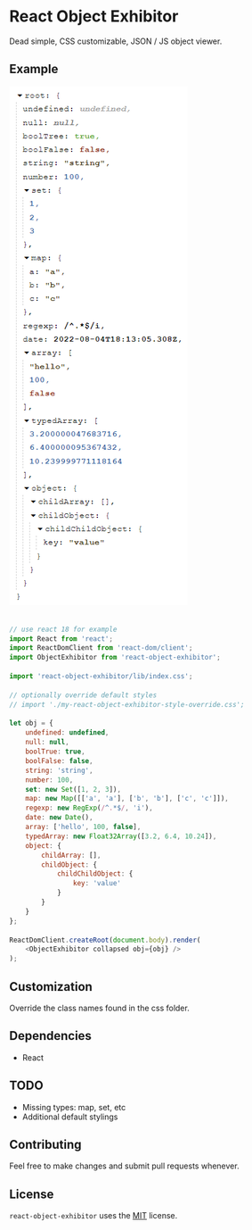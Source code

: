 # React Object Exhibitor

Dead simple, CSS customizable, JSON / JS object viewer.

## Example

![screenshot1](https://raw.githubusercontent.com/obsius/react-object-exhibitor/master/doc/screenshot.png "Example")

```js

// use react 18 for example
import React from 'react';
import ReactDomClient from 'react-dom/client';
import ObjectExhibitor from 'react-object-exhibitor';

import 'react-object-exhibitor/lib/index.css';

// optionally override default styles
// import './my-react-object-exhibitor-style-override.css';

let obj = {
	undefined: undefined,
	null: null,
	boolTrue: true,
	boolFalse: false,
	string: 'string',
	number: 100,
	set: new Set([1, 2, 3]),
	map: new Map([['a', 'a'], ['b', 'b'], ['c', 'c']]),
	regexp: new RegExp(/^.*$/, 'i'),
	date: new Date(),
	array: ['hello', 100, false],
	typedArray: new Float32Array([3.2, 6.4, 10.24]),
	object: {
		childArray: [],
		childObject: {
			childChildObject: {
				key: 'value'
			}
		}
	}
};

ReactDomClient.createRoot(document.body).render(
	<ObjectExhibitor collapsed obj={obj} />
);
```

## Customization

Override the class names found in the css folder.

## Dependencies

- React

## TODO

- Missing types: map, set, etc
- Additional default stylings

## Contributing
Feel free to make changes and submit pull requests whenever.

## License
`react-object-exhibitor` uses the [MIT](https://opensource.org/licenses/MIT) license.
